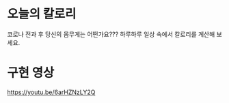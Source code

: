 # 오늘의 칼로리
코로나 전과 후 당신의 몸무게는 어떤가요???
하루하루 일상 속에서 칼로리를 계산해 보세요.

# 구현 영상
https://youtu.be/6arHZNzLY2Q

